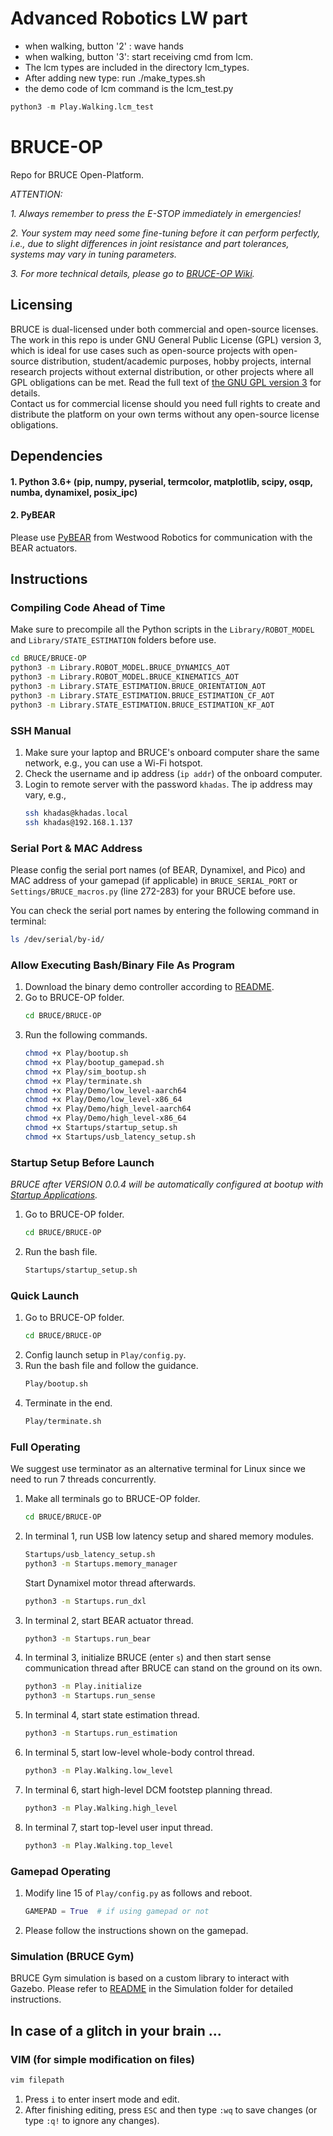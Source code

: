 # Advanced Robotics LW part
* when walking, button '2' : wave hands
* when walking, button '3': start receiving cmd from lcm.
* The lcm types are included in the directory lcm_types.
* After adding new type: run ./make_types.sh
* the demo code of lcm command is the lcm_test.py
```python
python3 -m Play.Walking.lcm_test    
``` 

# BRUCE-OP

Repo for BRUCE Open-Platform.

_ATTENTION:_

_1. Always remember to press the E-STOP immediately in emergencies!_

_2. Your system may need some fine-tuning before it can perform perfectly, i.e., due to slight differences in joint resistance and part tolerances, systems may vary in tuning parameters._

_3. For more technical details, please go to [BRUCE-OP Wiki](https://wiki.bruce-op.com/)._

## Licensing
BRUCE is dual-licensed under both commercial and open-source licenses. The work in this repo is under GNU General Public License (GPL) version 3, which is ideal for use cases such as open-source projects with open-source distribution, student/academic purposes, hobby projects, internal research projects without external distribution, or other projects where all GPL obligations can be met. Read the full text of [the GNU GPL version 3](https://www.gnu.org/licenses/gpl-3.0.html) for details.  
Contact us for commercial license should you need full rights to create and distribute the platform on your own terms without any open-source license obligations.

## Dependencies

#### 1. Python 3.6+ (pip, numpy, pyserial, termcolor, matplotlib, scipy, osqp, numba, dynamixel, posix_ipc)

#### 2. PyBEAR

Please use [PyBEAR](https://github.com/Westwood-Robotics/PyBEAR) from Westwood Robotics for communication with the BEAR actuators.

## Instructions
### Compiling Code Ahead of Time
Make sure to precompile all the Python scripts in the ``Library/ROBOT_MODEL`` and ``Library/STATE_ESTIMATION`` folders before use. 
```bash
cd BRUCE/BRUCE-OP
python3 -m Library.ROBOT_MODEL.BRUCE_DYNAMICS_AOT
python3 -m Library.ROBOT_MODEL.BRUCE_KINEMATICS_AOT
python3 -m Library.STATE_ESTIMATION.BRUCE_ORIENTATION_AOT
python3 -m Library.STATE_ESTIMATION.BRUCE_ESTIMATION_CF_AOT
python3 -m Library.STATE_ESTIMATION.BRUCE_ESTIMATION_KF_AOT
```

### SSH Manual
1. Make sure your laptop and BRUCE's onboard computer share the same network, e.g., you can use a Wi-Fi hotspot.
2. Check the username and ip address (``ip addr``) of the onboard computer.
3. Login to remote server with the password ``khadas``. The ip address may vary, e.g.,
    ```bash
    ssh khadas@khadas.local
    ssh khadas@192.168.1.137
    ```

### Serial Port & MAC Address
Please config the serial port names (of BEAR, Dynamixel, and Pico) and MAC address of your gamepad (if applicable) in ``BRUCE_SERIAL_PORT`` or ``Settings/BRUCE_macros.py`` (line 272-283) for your BRUCE before use.

You can check the serial port names by entering the following command in terminal:
```bash
ls /dev/serial/by-id/
```

### Allow Executing Bash/Binary File As Program
1. Download the binary demo controller according to [README](https://github.com/Westwood-Robotics/BRUCE-OP/blob/main/Play/Demo/README.md).
2. Go to BRUCE-OP folder.
    ```bash
    cd BRUCE/BRUCE-OP
    ```
3. Run the following commands.
    ```bash
    chmod +x Play/bootup.sh
    chmod +x Play/bootup_gamepad.sh
    chmod +x Play/sim_bootup.sh
    chmod +x Play/terminate.sh
    chmod +x Play/Demo/low_level-aarch64
    chmod +x Play/Demo/low_level-x86_64
    chmod +x Play/Demo/high_level-aarch64
    chmod +x Play/Demo/high_level-x86_64
    chmod +x Startups/startup_setup.sh
    chmod +x Startups/usb_latency_setup.sh
    ```

### Startup Setup Before Launch
_BRUCE after VERSION 0.0.4 will be automatically configured at bootup with [Startup Applications](https://help.ubuntu.com/stable/ubuntu-help/startup-applications.html.en)._
1. Go to BRUCE-OP folder.
    ```bash
    cd BRUCE/BRUCE-OP
    ```
2. Run the bash file.
    ```bash
    Startups/startup_setup.sh
    ```

### Quick Launch
1. Go to BRUCE-OP folder.
    ```bash
    cd BRUCE/BRUCE-OP
    ```
2. Config launch setup in ``Play/config.py``.
3. Run the bash file and follow the guidance.
    ```bash
    Play/bootup.sh
    ```
4. Terminate in the end.
    ```bash
    Play/terminate.sh
    ```

### Full Operating
We suggest use terminator as an alternative terminal for Linux since we need to run 7 threads concurrently.
1. Make all terminals go to BRUCE-OP folder.
    ```bash
    cd BRUCE/BRUCE-OP
    ```
2. In terminal 1, run USB low latency setup and shared memory modules.
    ```bash
    Startups/usb_latency_setup.sh
    python3 -m Startups.memory_manager
    ```
    Start Dynamixel motor thread afterwards.
    ```bash
    python3 -m Startups.run_dxl
    ```
3. In terminal 2, start BEAR actuator thread.
    ```bash
    python3 -m Startups.run_bear
    ```
4. In terminal 3, initialize BRUCE (enter ``s``) and then start sense communication thread after BRUCE can stand on the ground on its own.
    ```bash
    python3 -m Play.initialize
    python3 -m Startups.run_sense
    ```
5. In terminal 4, start state estimation thread.
    ```bash
    python3 -m Startups.run_estimation
    ```
6. In terminal 5, start low-level whole-body control thread.
    ```bash
    python3 -m Play.Walking.low_level
    ```
7. In terminal 6, start high-level DCM footstep planning thread.
    ```bash
    python3 -m Play.Walking.high_level
    ```
8. In terminal 7, start top-level user input thread.
    ```bash
    python3 -m Play.Walking.top_level
    ```

### Gamepad Operating
1. Modify line 15 of ``Play/config.py`` as follows and reboot.
    ```python
    GAMEPAD = True  # if using gamepad or not
    ```
2. Please follow the instructions shown on the gamepad.

### Simulation (BRUCE Gym)
BRUCE Gym simulation is based on a custom library to interact with Gazebo. Please refer to [README](https://github.com/Westwood-Robotics/BRUCE-OP/blob/main/Simulation/README.md) in the Simulation folder for detailed instructions.

## In case of a glitch in your brain ...
### VIM (for simple modification on files)
 ```bash
 vim filepath
 ```
1. Press ``i`` to enter insert mode and edit. 
2. After finishing editing, press ``ESC`` and then type ``:wq`` to save changes (or type ``:q!`` to ignore any changes).
